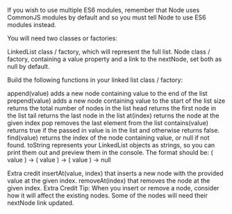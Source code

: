 If you wish to use multiple ES6 modules, remember that Node uses CommonJS modules by default and so you must tell Node to use ES6 modules instead.

You will need two classes or factories:

LinkedList class / factory, which will represent the full list.
Node class / factory, containing a value property and a link to the nextNode, set both as null by default.

Build the following functions in your linked list class / factory:

append(value) adds a new node containing value to the end of the list
prepend(value) adds a new node containing value to the start of the list
size returns the total number of nodes in the list
head returns the first node in the list
tail returns the last node in the list
at(index) returns the node at the given index
pop removes the last element from the list
contains(value) returns true if the passed in value is in the list and otherwise returns false.
find(value) returns the index of the node containing value, or null if not found.
toString represents your LinkedList objects as strings, so you can print them out and preview them in the console. The format should be: ( value ) -> ( value ) -> ( value ) -> null

Extra credit
insertAt(value, index) that inserts a new node with the provided value at the given index.
removeAt(index) that removes the node at the given index.
Extra Credit Tip: When you insert or remove a node, consider how it will affect the existing nodes. Some of the nodes will need their nextNode link updated.
